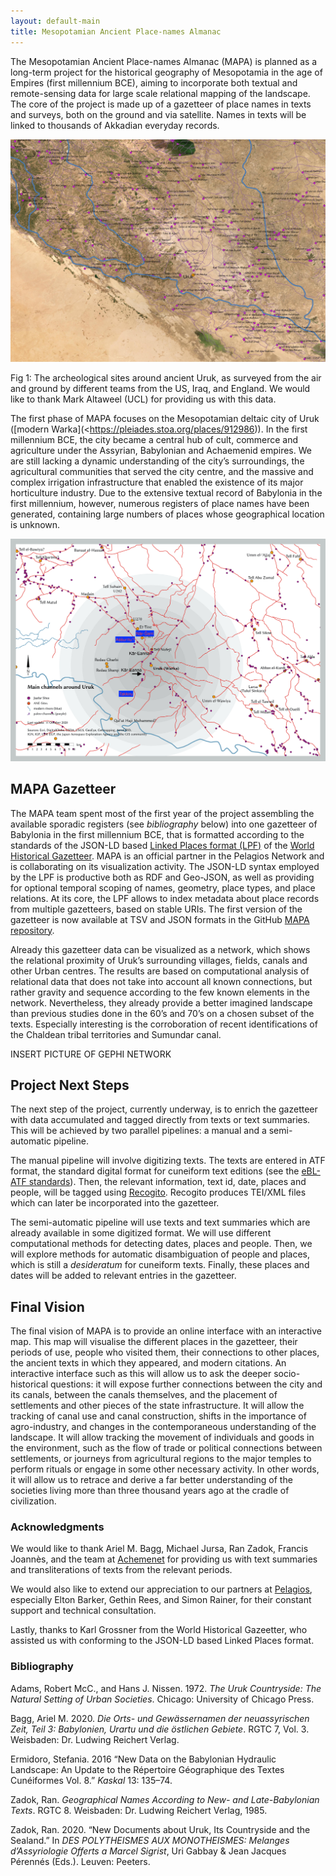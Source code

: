 ```yaml
---
layout: default-main
title: Mesopotamian Ancient Place-names Almanac
---
```


The Mesopotamian Ancient Place-names Almanac (MAPA) is planned as a long-term project for the historical geography of Mesopotamia in the age of Empires (first millennium BCE), aiming to incorporate both textual and remote-sensing data for large scale relational mapping of the landscape. The core of the project is made up of a gazetteer of place names in texts and surveys, both on the ground and via satellite. Names in texts will be linked to thousands of Akkadian everyday records.

![map of Uruk](/images/MAPA/shay_2020_10_figure2_preview.jpeg)

<p class="fig">Fig 1: The archeological sites around ancient Uruk, as surveyed from the air and ground by different teams from the US, Iraq, and England. We would like to thank Mark Altaweel (UCL) for providing us with this data.</p>

The first phase of MAPA focuses on the Mesopotamian deltaic city of Uruk ([modern Warka](<https://pleiades.stoa.org/places/912986)). In the first millennium BCE, the city became a central hub of cult, commerce and agriculture under the Assyrian, Babylonian and Achaemenid empires. We are still lacking a dynamic understanding of the city’s surroundings, the agricultural communities that served the city centre, and the massive and complex irrigation infrastructure that enabled the existence of its major horticulture industry. Due to the extensive textual record of Babylonia in the first millennium, however, numerous registers of place names have been generated, containing large numbers of places whose geographical location is unknown.

![map of Uruk with reconstruction of canals and places](/images/MAPA/shai_2020_12_map9_channels.jpg)

## MAPA Gazetteer

The MAPA team spent most of the first year of the project assembling the available sporadic registers (see *bibliography* below) into one gazetteer of Babylonia in the first millennium BCE, that is formatted according to the standards of the JSON-LD based [Linked Places format (LPF)](https://github.com/LinkedPasts/linked-places/blob/master/tsv_0.3.md) of the [World Historical Gazetteer](http://whgazetteer.org/). MAPA is an official partner in the Pelagios Network and is collaborating on its visualization activity. The JSON-LD syntax employed by the LPF is productive both as RDF and Geo-JSON, as well as providing for optional temporal scoping of names, geometry, place types, and place relations. At its core, the LPF allows to index metadata about place records from multiple gazetteers, based on stable URIs. The first version of the gazetteer is now available at TSV and JSON formats in the GitHub [MAPA repository](https://github.com/DigitalPasts/MAPA).

Already this gazetteer data can be visualized as a network, which shows the relational proximity of Uruk’s surrounding villages, fields, canals and other Urban centres. The results are based on computational analysis of relational data that does not take into account all known connections, but rather gravity and sequence according to the few known elements in the network. Nevertheless, they already provide a better imagined landscape than previous studies done in the 60’s and 70’s on a chosen subset of the texts. Especially interesting is the corroboration of recent identifications of the Chaldean tribal territories and Sumundar canal.

INSERT PICTURE OF GEPHI NETWORK

## Project Next Steps

The next step of the project, currently underway, is to enrich the gazetteer with data accumulated and tagged directly from texts or text summaries. This will be achieved by two parallel pipelines: a manual and a semi-automatic pipeline.

The manual pipeline will involve digitizing texts. The texts are entered in ATF format, the standard digital format for cuneiform text editions (see the [eBL-ATF standards](https://github.com/ElectronicBabylonianLiterature/ebl-api/blob/master/docs/ebl-atf.md)). Then, the relevant information, text id, date, places and people, will be tagged using [Recogito](https://wiki.digitalclassicist.org/Recogito). Recogito produces TEI/XML files which can later be incorporated into the gazetteer.

The semi-automatic pipeline will use texts and text summaries which are already available in some digitized format. We will use different computational methods for detecting dates, places and people. Then, we will explore methods for automatic disambiguation of people and places, which is still a *desideratum* for cuneiform texts. Finally, these places and dates will be added to relevant entries in the gazetteer.

## Final Vision

The final vision of MAPA is to provide an online interface with an interactive map. This map will visualise the different places in the gazetteer, their periods of use, people who visited them, their connections to other places, the ancient texts in which they appeared, and modern citations. An interactive interface such as this will allow us to ask the deeper socio-historical questions: it will expose further connections between the city and its canals, between the canals themselves, and the placement of settlements and other pieces of the state infrastructure. It will allow the tracking of canal use and canal construction, shifts in the importance of agro-industry, and changes in the contemporaneous understanding of the landscape. It will allow tracking the movement of individuals and goods in the environment, such as the flow of trade or political connections between settlements, or journeys from agricultural regions to the major temples to perform rituals or engage in some other necessary activity. In other words, it will allow us to retrace and derive a far better understanding of the societies living more than three thousand years ago at the cradle of civilization.

### Acknowledgments

We would like to thank Ariel M. Bagg, Michael Jursa, Ran Zadok, Francis Joannès, and the team at [Achemenet](http://www.achemenet.com/) for providing us with text summaries and transliterations of texts from the relevant periods.

We would also like to extend our appreciation to our partners at [Pelagios](https://pelagios.org/), especially Elton Barker, Gethin Rees, and Simon Rainer, for their constant support and technical consultation.

Lastly, thanks to Karl Grossner from the World Historical Gazeetter, who assisted us with conforming to the JSON-LD based Linked Places format.

### Bibliography

Adams, Robert McC., and Hans J. Nissen. 1972. *The Uruk Countryside: The Natural Setting of Urban Societies*. Chicago: University of Chicago Press.

Bagg, Ariel M. 2020. *Die Orts- und Gewässernamen der neuassyrischen Zeit, Teil 3: Babylonien, Urartu und die östlichen Gebiete*. RGTC 7, Vol. 3. Weisbaden: Dr. Ludwing Reichert Verlag.

Ermidoro, Stefania. 2016 “New Data on the Babylonian Hydraulic Landscape: An Update to the Répertoire Géographique des Textes Cunéiformes Vol. 8.” *Kaskal* 13: 135–74.

Zadok, Ran. *Geographical Names According to New- and Late-Babylonian Texts*. RGTC 8. Weisbaden: Dr. Ludwing Reichert Verlag, 1985.

Zadok, Ran. 2020. “New Documents about Uruk, Its Countryside and the Sealand.” In *DES POLYTHEISMES AUX MONOTHEISMES: Melanges d’Assyriologie Offerts a Marcel Sigrist*, Uri Gabbay & Jean Jacques Pérennés (Eds.). Leuven: Peeters.
